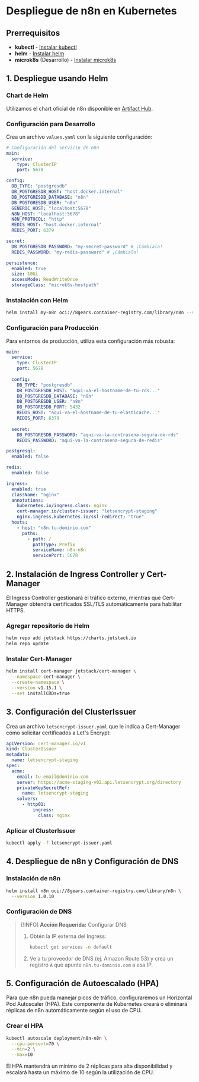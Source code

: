 # Despliegue de n8n en Kubernetes

## Prerrequisitos

* **kubectl** - [Instalar kubectl](https://kubernetes.io/es/docs/tasks/tools/)
* **helm** - [Instalar helm](https://helm.sh/docs/intro/install/)
* **microk8s** (Desarrollo) - [Instalar microk8s](https://microk8s.io/)

## 1. Despliegue usando Helm

### Chart de Helm
Utilizamos el chart oficial de n8n disponible en [Artifact Hub](https://artifacthub.io/packages/helm/open-8gears/n8n).

### Configuración para Desarrollo

Crea un archivo `values.yaml` con la siguiente configuración:

```yaml
# Configuración del servicio de n8n
main:
  service:
    type: ClusterIP
    port: 5678

config:
  DB_TYPE: "postgresdb"
  DB_POSTGRESDB_HOST: "host.docker.internal"
  DB_POSTGRESDB_DATABASE: "n8n"
  DB_POSTGRESDB_USER: "n8n"
  GENERIC_HOST: "localhost:5678"
  N8N_HOST: "localhost:5678"
  N8N_PROTOCOL: "http"
  REDIS_HOST: "host.docker.internal"
  REDIS_PORT: 6379

secret:
  DB_POSTGRESDB_PASSWORD: "my-secret-password" # ¡Cámbialo!
  REDIS_PASSWORD: "my-redis-password" # ¡Cámbialo!

persistence:
  enabled: true
  size: 10Gi
  accessMode: ReadWriteOnce
  storageClass: "microk8s-hostpath"
```

### Instalación con Helm

```bash
helm install my-n8n oci://8gears.container-registry.com/library/n8n --version 1.0.0
```

### Configuración para Producción

Para entornos de producción, utiliza esta configuración más robusta:

```yaml
main:
  service:
    type: ClusterIP
    port: 5678
  
  config:
    DB_TYPE: "postgresdb"
    DB_POSTGRESDB_HOST: "aqui-va-el-hostname-de-tu-rds..."
    DB_POSTGRESDB_DATABASE: "n8n"
    DB_POSTGRESDB_USER: "n8n"
    DB_POSTGRESDB_PORT: 5432
    REDIS_HOST: "aqui-va-el-hostname-de-tu-elasticache..."
    REDIS_PORT: 6379
  
  secret:
    DB_POSTGRESDB_PASSWORD: "aqui-va-la-contrasena-segura-de-rds"
    REDIS_PASSWORD: "aqui-va-la-contrasena-segura-de-redis"

postgresql:
  enabled: false

redis:
  enabled: false

ingress:
  enabled: true
  className: "nginx"
  annotations:
    kubernetes.io/ingress.class: nginx
    cert-manager.io/cluster-issuer: "letsencrypt-staging"
    nginx.ingress.kubernetes.io/ssl-redirect: "true"
  hosts:
    - host: "n8n.tu-dominio.com"
      paths:
        - path: /
          pathType: Prefix
          serviceName: n8n-n8n
          servicePort: 5678
```

## 2. Instalación de Ingress Controller y Cert-Manager

El Ingress Controller gestionará el tráfico externo, mientras que Cert-Manager obtendrá certificados SSL/TLS automáticamente para habilitar HTTPS.

### Agregar repositorio de Helm

```bash
helm repo add jetstack https://charts.jetstack.io
helm repo update
```

### Instalar Cert-Manager

```bash
helm install cert-manager jetstack/cert-manager \
  --namespace cert-manager \
  --create-namespace \
  --version v1.15.1 \
  --set installCRDs=true
```

## 3. Configuración del ClusterIssuer

Crea un archivo `letsencrypt-issuer.yaml` que le indica a Cert-Manager cómo solicitar certificados a Let's Encrypt:

```yaml
apiVersion: cert-manager.io/v1
kind: ClusterIssuer
metadata:
  name: letsencrypt-staging
spec:
  acme:
    email: tu-email@dominio.com
    server: https://acme-staging-v02.api.letsencrypt.org/directory
    privateKeySecretRef:
      name: letsencrypt-staging
    solvers:
      - http01:
          ingress:
            class: nginx
```

### Aplicar el ClusterIssuer

```bash
kubectl apply -f letsencrypt-issuer.yaml
```

## 4. Despliegue de n8n y Configuración de DNS

### Instalación de n8n

```bash
helm install n8n oci://8gears.container-registry.com/library/n8n \
  --version 1.0.10
```

### Configuración de DNS

> [!INFO]
> **Acción Requerida:** Configurar DNS
> 
> 1. Obtén la IP externa del Ingress:
>    ```bash
>    kubectl get services -n default
>    ```
> 
> 2. Ve a tu proveedor de DNS (ej. Amazon Route 53) y crea un registro `A` que apunte `n8n.tu-dominio.com` a esa IP.

## 5. Configuración de Autoescalado (HPA)

Para que n8n pueda manejar picos de tráfico, configuraremos un Horizontal Pod Autoscaler (HPA). Este componente de Kubernetes creará o eliminará réplicas de n8n automáticamente según el uso de CPU.

### Crear el HPA

```bash
kubectl autoscale deployment/n8n-n8n \
  --cpu-percent=70 \
  --min=2 \
  --max=10
```

El HPA mantendrá un mínimo de 2 réplicas para alta disponibilidad y escalará hasta un máximo de 10 según la utilización de CPU.
